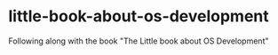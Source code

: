 # little-book-about-os-development
Following along with the book "The Little book about OS Development"
